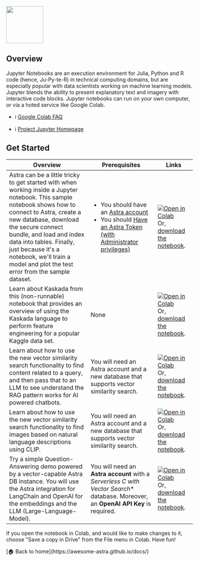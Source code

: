 <!--
---
title: "Jupyter"
description: "Jupyter is web-based IDE for notebooks, code, and data. Its flexible interface allows users to configure and arrange workflows in data science, scientific computing, and machine learning."
tags: "python, machine learning, notebooks, ide"
icon: "https://awesome-astra.github.io/docs/img/jupyter/Jupyter.png"
coming_soon: “true”
developer_title: "Jupyter"
developer_url: "https://jupyter.org/"
links:
- title: "Jupyter Notebook Installation"
  url: "https://jupyter.org/install"
---
-->

<div class="nosurface" markdown="1">
<img src="https://awesome-astra.github.io/docs/img/jupyter/logo.png" height="100px" />

## Overview

Jupyter Notebooks are an execution environment for Julia, Python and R code (hence, Ju-Py-te-R) in technical computing domains, but are especially popular with data scientists working on machine learning models. Jupyter blends the ability to present explanatory text and imagery with interactive code blocks. Jupyter notebooks can run on your own computer, or via a hoted service like Google Colab. 

<div class="nosurface" markdown="1">

- ℹ️ [Google Colab FAQ](https://research.google.com/colaboratory/faq.html)

- ℹ️ [Project Jupyter Homepage](https://jupyter.org)
</div>

## Get Started


| Overview | Prerequisites | Links |
|---|---|---|
| Astra can be a little tricky to get started with when working inside a Jupyter notebook. This sample notebook shows how to connect to Astra, create a new database, download the secure connect bundle, and load and index data into tables. Finally, just because it's a notebook, we'll train a model and plot the test error from the sample dataset. | <ul class="prerequisites">        <li class="nosurface">You should have an <a href="https://astra.dev/3B7HcYo">Astra account</a></li>       <li class="nosurface">You should <a href="https://awesome-astra.github.io/docs/pages/astra/create-token/">Have an Astra Token (with Administrator privileges)</a></li>   </ul> | <a href="https://colab.research.google.com/github/awesome-astra/docs/blob/main/docs/pages/tools/notebooks/HelloAstra.ipynb" target="_parent"><img src="https://colab.research.google.com/assets/colab-badge.svg" alt="Open in Colab"/></a> Or, <a href="https://github.com/awesome-astra/docs/blob/main/docs/pages/tools/notebooks/HelloAstra.ipynb">download the notebook</a>. |
| Learn about Kaskada from this (non-runnable) notebook that provides an overview of using the Kaskada language to perform feature engineering for a popular Kaggle data set.  | None |   <a href="https://colab.research.google.com/github/awesome-astra/docs/blob/main/docs/pages/tools/notebooks/Astra_Kaskada_Customer_Retention_AwesomeAstra.ipynb" target="_parent"><img src="https://colab.research.google.com/assets/colab-badge.svg" alt="Open in Colab"/></a> Or, <a href="https://github.com/awesome-astra/docs/blob/main/docs/pages/tools/notebooks/Astra_Kaskada_Customer_Retention_AwesomeAstra.ipynb">download the notebook</a>.|
| Learn about how to use the new vector similarity search functionality to find content related to a query, and then pass that to an LLM to see understand the RAG pattern works for AI powered chatbots.   | You will need an Astra account and a new database that supports vector similarity search. |   <a href="https://colab.research.google.com/github/awesome-astra/docs/blob/main/docs/pages/tools/notebooks/Retrieval_Augmented_Generation_(for_AI_Chatbots).ipynb" target="_parent"><img src="https://colab.research.google.com/assets/colab-badge.svg" alt="Open in Colab"/></a> Or, <a href="https://github.com/awesome-astra/docs/blob/main/docs/pages/tools/notebooks/Retrieval_Augmented_Generation_(for_AI_Chatbots).ipynb">download the notebook</a>.|
| Learn about how to use the new vector similarity search functionality to find images based on natural language descriptions using CLIP.   | You will need an Astra account and a new database that supports vector similarity search. |   <a href="https://colab.research.google.com/github/awesome-astra/docs/blob/main/docs/pages/tools/notebooks/astra_vsearch_image.ipynb" target="_parent"><img src="https://colab.research.google.com/assets/colab-badge.svg" alt="Open in Colab"/></a> Or, <a href="https://github.com/awesome-astra/docs/blob/main/docs/pages/tools/notebooks/astra_vsearch_image.ipynb">download the notebook</a>.|
| Try a simple Question-Answering demo powered by a vector-capable Astra DB instance. You will use the Astra integration for LangChain and OpenAI for the embeddings and the LLM (Large-Language-Model). | You will need an **Astra account** with a **Serverless C* with Vector Search** database. Moreover, an **OpenAI API Key** is required. |   <a href="https://colab.research.google.com/github/awesome-astra/docs/blob/main/docs/pages/tools/notebooks/Quickstart_QA_Search_with_LangChain.ipynb" target="_parent"><img src="https://colab.research.google.com/assets/colab-badge.svg" alt="Open in Colab"/></a> Or, <a href="https://github.com/awesome-astra/docs/blob/main/docs/pages/tools/notebooks/Quickstart_QA_Search_with_LangChain.ipynb">download the notebook</a>.|


If you open the notebook in Colab, and would like to make changes to it, choose "Save a copy in Drive" from the File menu in Colab. Have fun!

</div>

<div class="nosurface" markdown="1">
[🏠 Back to home](https://awesome-astra.github.io/docs/) 
</div>
